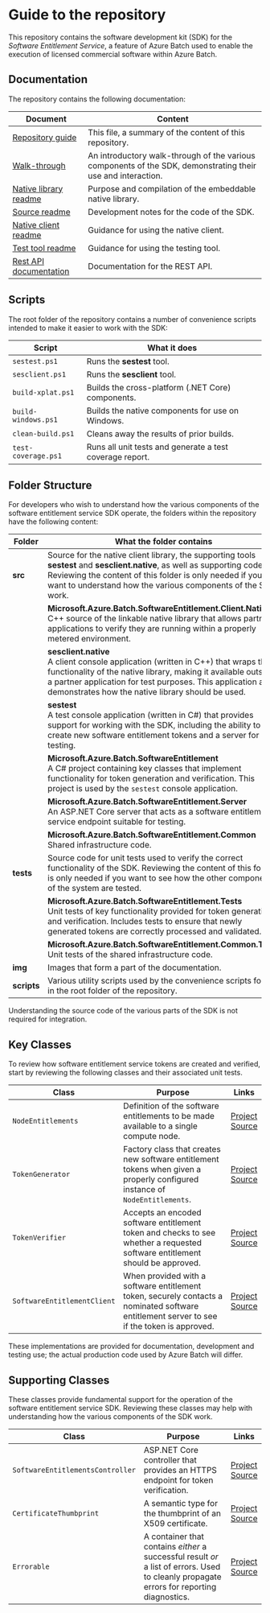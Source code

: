 # Guide to the repository

This repository contains the software development kit (SDK) for the *Software Entitlement Service*, a feature of Azure Batch used to enable the execution of licensed commercial software within Azure Batch.

## Documentation

The repository contains the following documentation:

| Document                                                                                       | Content                                                                                                     |
| ---------------------------------------------------------------------------------------------- | ----------------------------------------------------------------------------------------------------------- |
| [Repository guide](repository-guide.md)                                                        | This file, a summary of the content of this repository.                                                     |
| [Walk-through](walk-through.md)                                                                | An introductory walk-through of the various components of the SDK, demonstrating their use and interaction. |
| [Native library readme](..\src\Microsoft.Azure.Batch.SoftwareEntitlement.Client.Native\README.md) | Purpose and compilation of the embeddable native library.                                                   |
| [Source readme](..\src\readme.md)                                                                 | Development notes for the code of the SDK.                                                                  |
| [Native client readme](..\src\sesclient.native\README.md)                                         | Guidance for using the native client.                                                                       |
| [Test tool readme](..\src\sestest\readme.md)                                                      | Guidance for using the testing tool.                                                                        |
| [Rest API documentation](..\src\Microsoft.Azure.Batch.SoftwareEntitlement.Server\readme.md)       | Documentation for the REST API.                                                                             |

## Scripts

The root folder of the repository contains a number of convenience scripts intended to make it easier to work with the SDK:

| Script              | What it does                                             |
| ------------------- | -------------------------------------------------------- |
| `sestest.ps1`       | Runs the **sestest** tool.                               |
| `sesclient.ps1`     | Runs the **sesclient** tool.                             |
| `build-xplat.ps1`   | Builds the cross-platform (.NET Core) components.        |
| `build-windows.ps1` | Builds the native components for use on Windows.         |
| `clean-build.ps1`   | Cleans away the results of prior builds.                 |
| `test-coverage.ps1` | Runs all unit tests and generate a test coverage report. |

## Folder Structure

For developers who wish to understand how the various components of the software entitlement service SDK operate, the folders within the repository have the following content:

| Folder      | What the folder contains                                                                                                                                                                                                                                                    |
| ----------- | --------------------------------------------------------------------------------------------------------------------------------------------------------------------------------------------------------------------------------------------------------------------------- |
| **src**     | Source for the native client library, the supporting tools **sestest** and **sesclient.native**, as well as supporting code. Reviewing the content of this folder is only needed if you want to understand how the various components of the SDK work.                      |
|             | **Microsoft.Azure.Batch.SoftwareEntitlement.Client.Native** <br/> C++ source of the linkable native library that allows partner applications to verify they are running within a properly metered environment.                                                              |
|             | **sesclient.native** <br/> A client console application (written in C++) that wraps the functionality of the native library, making it available outside a partner application for test purposes. This application also demonstrates how the native library should be used. |
|             | **sestest** <br/> A test console application (written in C#) that provides support for working with the SDK, including the ability to create new software entitlement tokens and a server for testing.                                                                      |
|             | **Microsoft.Azure.Batch.SoftwareEntitlement** <br/> A C# project containing key classes that implement functionality for token generation and verification. This project is used by the `sestest` console application.                                                      |
|             | **Microsoft.Azure.Batch.SoftwareEntitlement.Server** <br/> An ASP.NET Core server that acts as a software entitlement service endpoint suitable for testing.                                                                                                                |
|             | **Microsoft.Azure.Batch.SoftwareEntitlement.Common** <br/> Shared infrastructure code.                                                                                                                                                                                      |
| **tests**   | Source code for unit tests used to verify the correct functionality of the SDK. Reviewing the content of this folder is only needed if you want to see how the other components of the system are tested.                                                                   |
|             | **Microsoft.Azure.Batch.SoftwareEntitlement.Tests** <br/> Unit tests of key functionality provided for token generation and verification. Includes tests to ensure that newly generated tokens are correctly processed and validated.                                       |
|             | **Microsoft.Azure.Batch.SoftwareEntitlement.Common.Tests** <br/> Unit tests of the shared infrastructure code.                                                                                                                                                              |
| **img**     | Images that form a part of the documentation.                                                                                                                                                                                                                               |
| **scripts** | Various utility scripts used by the convenience scripts found in the root folder of the repository.                                                                                                                                                                         |

Understanding the source code of the various parts of the SDK is not required for integration.

## Key Classes

To review how software entitlement service tokens are created and verified, start by reviewing the following classes and their associated unit tests.

| Class                       | Purpose                                                                                                                                     | Links                                                                                                                                                                             |
| --------------------------- | ------------------------------------------------------------------------------------------------------------------------------------------- | --------------------------------------------------------------------------------------------------------------------------------------------------------------------------------- |
| `NodeEntitlements`          | Definition of the software entitlements to be made available to a single compute node.                                                      | [Project](src/Microsoft.Azure.Batch.SoftwareEntitlement/) <br/> [Source](src/Microsoft.Azure.Batch.SoftwareEntitlement/NodeEntitlements.cs)                                       |
| `TokenGenerator`            | Factory class that creates new software entitlement tokens when given a properly configured instance of `NodeEntitlements`.                 | [Project](src/Microsoft.Azure.Batch.SoftwareEntitlement/) <br/> [Source](src/Microsoft.Azure.Batch.SoftwareEntitlement/TokenGenerator.cs)                                         |
| `TokenVerifier`             | Accepts an encoded software entitlement token and checks to see whether a requested software entitlement should be approved.                | [Project](src/Microsoft.Azure.Batch.SoftwareEntitlement/) <br/> [Source](src/Microsoft.Azure.Batch.SoftwareEntitlement/TokenVerifier.cs)                                          |
| `SoftwareEntitlementClient` | When provided with a software entitlement token, securely contacts a nominated software entitlement server to see if the token is approved. | [Project](src/Microsoft.Azure.Batch.SoftwareEntitlement.Client.Native/) <br/> [Source](src/Microsoft.Azure.Batch.SoftwareEntitlement.Client.Native/SoftwareEntitlementClient.cpp) |

These implementations are provided for documentation, development and testing use; the actual production code used by Azure Batch will differ.

## Supporting Classes

These classes provide fundamental support for the operation of the software entitlement service SDK. Reviewing these classes may help with understanding how the various components of the SDK work.

| Class                            | Purpose                                                                                                                                   | Links                                                                                                                                                                                           |
| -------------------------------- | ----------------------------------------------------------------------------------------------------------------------------------------- | ----------------------------------------------------------------------------------------------------------------------------------------------------------------------------------------------- |
| `SoftwareEntitlementsController` | ASP.NET Core controller that provides an HTTPS endpoint for token verification.                                                           | [Project](src/Microsoft.Azure.Batch.SoftwareEntitlement.Server/Controllers/) <br/> [Source](src/Microsoft.Azure.Batch.SoftwareEntitlement.Server/Controllers/SoftwareEntitlementsController.cs) |
| `CertificateThumbprint`          | A semantic type for the thumbprint of an X509 certificate.                                                                                | [Project](src/Microsoft.Azure.Batch.SoftwareEntitlement.Common/) <br/> [Source](src/Microsoft.Azure.Batch.SoftwareEntitlement.Common/CertificateThumbprint.cs)                                  |
| `Errorable`                      | A container that contains *either* a successful result *or* a list of errors. Used to cleanly propagate errors for reporting diagnostics. | [Project](src/Microsoft.Azure.Batch.SoftwareEntitlement.Common/) <br/> [Source](src/Microsoft.Azure.Batch.SoftwareEntitlement.Common/Errorable.cs)                                              |

